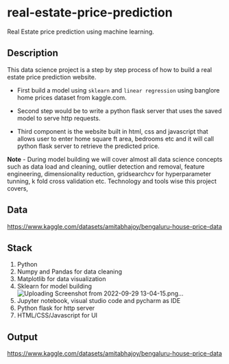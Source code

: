 # real-estate-price-prediction
Real Estate price prediction using machine learning. 

## Description 
This data science project is a step by step process of how to build a real estate price prediction website. 

* First build a model using `sklearn` and `linear regression` using banglore home prices dataset from kaggle.com. 

* Second step would be to write a python flask server that uses the saved model to serve http requests. 

* Third component is the website built in html, css and javascript that allows user to enter home square ft area, bedrooms etc and it will call python flask server to retrieve the predicted price. 

**Note** - During model building we will cover almost all data science concepts such as data load and cleaning, outlier detection and removal, feature engineering, dimensionality reduction, gridsearchcv for hyperparameter tunning, k fold cross validation etc. Technology and tools wise this project covers,

## Data
https://www.kaggle.com/datasets/amitabhajoy/bengaluru-house-price-data

## Stack
1. Python
2. Numpy and Pandas for data cleaning
3. Matplotlib for data visualization
4. Sklearn for model building![Uploading Screenshot from 2022-09-29 13-04-15.png…]()
5. Jupyter notebook, visual studio code and pycharm as IDE
6. Python flask for http server
7. HTML/CSS/Javascript for UI

## Output

https://www.kaggle.com/datasets/amitabhajoy/bengaluru-house-price-data


